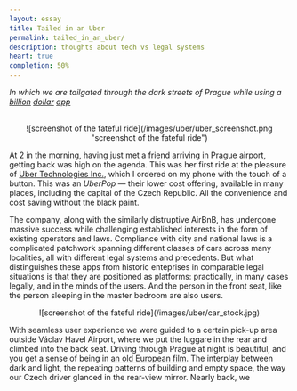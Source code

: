 ```yaml
---
layout: essay
title: Tailed in an Uber
permalink: tailed_in_an_uber/
description: thoughts about tech vs legal systems
heart: true
completion: 50%
---
```


_In which we are tailgated through the dark streets of Prague while using a [billion](http://www.wsj.com/articles/uber-valued-at-more-than-50-billion-1438367457) [dollar](http://www.forbes.com/sites/lbsbusinessstrategyreview/2015/10/09/the-value-of-uber/#7460fb357dda) [app](https://www.uber.com/our-story/)_

<br>

<center>
![screenshot of the fateful ride](/images/uber/uber_screenshot.png "screenshot of the fateful ride")
</center>

At 2 in the morning, having just met a friend arriving in Prague airport, getting back was high on the agenda.  This was her first ride at the pleasure of [Uber Technologies Inc.](https://en.wikipedia.org/wiki/Uber_(company)), which I ordered on my phone with the touch of a button.  This was an _UberPop_ — their lower cost offering, available in many places, including the capital of the Czech Republic.  All the convenience and cost saving without the black paint.

The company, along with the similarly distruptive AirBnB, has undergone massive success while challenging established interests in the form of existing operators and laws.  Compliance with city and national laws is a complicated patchwork spanning different classes of cars across many localities, all with different legal systems and precedents.  But what distinguishes these apps from historic enteprises in comparable legal situations is that they are positioned as platforms: practically, in many cases legally, and in the minds of the users.  And the person in the front seat, like the person sleeping in the master bedroom are also users.

<center>
![screenshot of the fateful ride](/images/uber/car_stock.jpg)
</center>

With seamless user experience we were guided to a certain pick-up area outside Václav Havel Airport, where we put the luggare in the rear and climbed into the back seat.  Driving through Prague at night is beautiful, and you get a sense of being in [an old European film](https://en.wikipedia.org/wiki/Damnation_(film)).  The interplay between dark and light, the repeating patterns of building and empty space, the way our Czech driver glanced in the rear-view mirror.  Nearly back, we